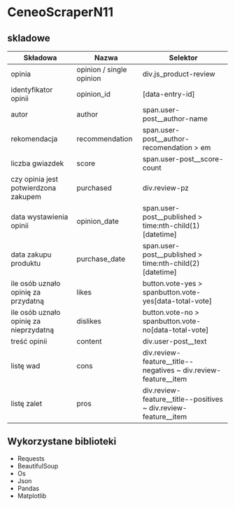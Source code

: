 # CeneoScraperN11
## skladowe
| Składowa | Nazwa | Selektor |
| --- | --- | --- |
| opinia | opinion / single opinion | div.js\_product-review |
| identyfikator opinii | opinion\_id | [data-entry-id] |
| autor | author | span.user-post\_\_author-name |
| rekomendacja | recommendation | span.user-post\_\_author-recomendation \> em |
| liczba gwiazdek | score | span.user-post\_\_score-count |
| czy opinia jest potwierdzona zakupem | purchased | div.review-pz |
| data wystawienia opinii | opinion\_date | span.user-post\_\_published \> time:nth-child(1)[datetime] |
| data zakupu produktu | purchase\_date | span.user-post\_\_published \> time:nth-child(2)[datetime] |
| ile osób uznało opinię za przydatną | likes | button.vote-yes \> spanbutton.vote-yes[data-total-vote] |
| ile osób uznało opinię za nieprzydatną | dislikes | button.vote-no \> spanbutton.vote-no[data-total-vote] |
| treść opinii | content | div.user-post\_\_text |
| listę wad | cons | div.review-feature\_\_title--negatives ~ div.review-feature\_\_item |
| listę zalet | pros | div.review-feature\_\_title--positives ~ div.review-feature\_\_item |

## Wykorzystane biblioteki
- Requests
- BeautifulSoup
- Os
- Json
- Pandas
- Matplotlib
